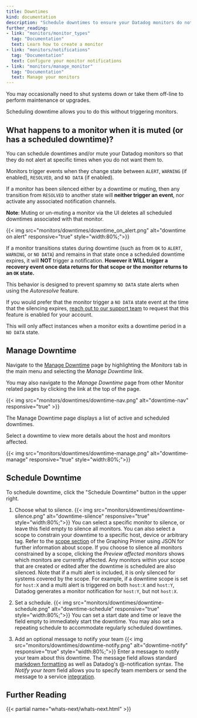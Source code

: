 ```yaml
---
title: Downtimes
kind: documentation
description: "Schedule downtimes to ensure your Datadog monitors do not alert during specific time periods."
further_reading:
- link: "monitors/monitor_types"
  tag: "Documentation"
  text: Learn how to create a monitor
- link: "monitors/notifications"
  tag: "Documentation"
  text: Configure your monitor notifications
- link: "monitors/manage_monitor"
  tag: "Documentation"
  text: Manage your monitors
---
```


You may occasionally need to shut systems down or take them off-line to perform maintenance or upgrades. 

Scheduling downtime allows you to do this without triggering monitors.

## What happens to a monitor when it is muted (or has a scheduled downtime)?

You can schedule downtimes and/or mute your Datadog monitors so that they do not alert at specific times when you do not want them to.

Monitors trigger events when they change state between `ALERT`, `WARNING` (if enabled), `RESOLVED`, and `NO DATA` (if enabled). 

If a monitor has been silenced either by a downtime or muting, then any transition from `RESOLVED` to another state will **neither trigger an event**, nor activate any associated notification channels. 

**Note**: Muting or un-muting a monitor via the UI deletes all scheduled downtimes associated with that monitor.

{{< img src="monitors/downtimes/downtime_on_alert.png" alt="downtime on alert" responsive="true" style="width:80%;">}}

If a monitor transitions states during downtime (such as from `OK` to `ALERT`, `WARNING`, or `NO DATA`) and remains in that state once a scheduled downtime expires, it will **NOT** trigger a notification. 
**However it WILL trigger a recovery event once data returns for that scope or the monitor returns to an `OK` state.**

This behavior is designed to prevent spammy `NO DATA` state alerts when using the *Autoresolve* feature. 

If you would prefer that the monitor trigger a `NO DATA` state event at the time that the silencing expires, [reach out to our support team][5] to request that this feature is enabled for your account. 

This will only affect instances when a monitor exits a downtime period in a `NO DATA` state.

## Manage Downtime

Navigate to the [Manage Downtime][1] page by highlighting the *Monitors* tab in the main menu and selecting the *Manage Downtime* link. 

You may also navigate to the *Manage Downtime* page from other Monitor related pages by clicking the link at the top of the page.

{{< img src="monitors/downtimes/downtime-nav.png" alt="downtime-nav" responsive="true" >}}

The Manage Downtime page displays a list of active and scheduled downtimes. 

Select a downtime to view more details about the host and monitors affected.

{{< img src="monitors/downtimes/downtime-manage.png" alt="downtime-manage" responsive="true" style="width:80%;">}}

## Schedule Downtime

To schedule downtime, click the "Schedule Downtime" button in the upper right.

1. Choose what to silence.
  {{< img src="monitors/downtimes/downtime-silence.png" alt="downtime-silence" responsive="true" style="width:80%;">}}
  You can select a specific monitor to silence, or leave this field empty to silence all monitors. You can also select a scope to constrain your downtime to a specific host, device or arbitrary tag.
  Refer to the [scope section][2] of the Graphing Primer using JSON for further information about scope.
  If you choose to silence all monitors constrained by a scope, clicking the *Preview affected monitors* shows which monitors are currently affected. Any monitors within your scope that are created or edited after the downtime is scheduled are also silenced.
  Note that if a multi alert is included, it is only silenced for systems covered by the scope. 
  For example, if a downtime scope is set for `host:X` and a multi alert is triggered on both `host:X` and `host:Y`, Datadog generates a monitor notification for `host:Y`, but not `host:X`.

2. Set a schedule.
  {{< img src="monitors/downtimes/downtime-schedule.png" alt="downtime-schedule" responsive="true" style="width:80%;">}}
  You can set a start date and time or leave the field empty to immediately start the downtime. You may also set a repeating schedule to accommodate regularly scheduled downtimes.

3. Add an optional message to notify your team
  {{< img src="monitors/downtimes/downtime-notify.png" alt="downtime-notify" responsive="true" style="width:80%;">}}
  Enter a message to notify your team about this downtime. The message field allows standard [markdown formatting][3] as well as Datadog's @-notification syntax. The *Notify your team* field allows you to specify team members or send the message to a service [integration][4].

## Further Reading

{{< partial name="whats-next/whats-next.html" >}}

[1]: https://app.datadog.com/monitors#/downtime
[2]: /graphing/graphing_json/#scope
[3]: http://daringfireball.net/projects/markdown/syntax
[4]: https://app.datadoghq.com/account/settings#integrations
[5]: /help
